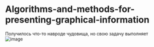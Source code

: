 # Algorithms-and-methods-for-presenting-graphical-information

Получилось что-то навроде чудовища, но свою задачу выполняет 
![image](https://github.com/Belphisto/Algorithms-and-methods-for-presenting-graphical-information/assets/100871374/4539a9dc-234a-4b8e-bc3e-85346f26c5e2)
